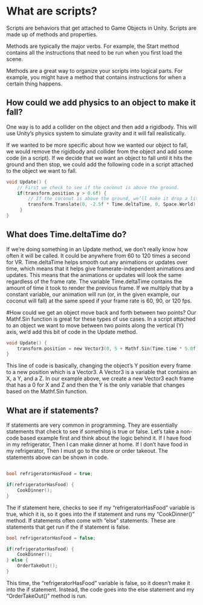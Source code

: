 # What are scripts?  
Scripts are behaviors that get attached to Game Objects in Unity. Scripts are made up of methods and properties.   

Methods are typically the major verbs. For example, the Start method contains all the instructions that need to be run when you first load the scene.   

Methods are a great way to organize your scripts into logical parts. For example, you might have a method that contains instructions for when a certain thing happens.  

## How could we add physics to an object to make it fall?
One way is to add a collider on the object and then add a rigidbody. This will use Unity’s physics system to simulate gravity and it will fall realistically.  

If we wanted to be more specific about how we wanted our object to fall, we would remove the rigidbody and collider from the object and add some code (in a script). If we decide that we want an object to fall until it hits the ground and then stop, we could add the following code in a script attached to the object we want to fall.  

```c
void Update() {
    // First we check to see if the coconut is above the ground.
    if(transform.position.y > 0.6f) { 
        // If the coconut is above the ground, we’ll make it drop a little. 
        transform.Translate(0, -2.5f * Time.deltaTime, 0, Space.World);
     }
}
```

## What does Time.deltaTime do?
If we’re doing something in an Update method, we don’t really know how often it will be called. It could be anywhere from 60 to 120 times a second for VR. Time.deltaTime helps smooth out any animations or updates over time, which means that it helps give framerate-independent animations and updates. This means that the animations or updates will look the same regardless of the frame rate. The variable Time.deltaTime contains the amount of time it took to render the previous frame. If we multiply that by a constant variable, our animation will run (or, in the given example, our coconut will fall) at the same speed if your frame rate is 60, 90, or 120 fps.  

#How could we get an object move back and forth between two points?
Our Mathf.Sin function is great for these types of use cases. In a script attached to an object we want to move between two points along the vertical (Y) axis, we’d add this bit of code in the Update method.  

```c
void Update() {
    transform.position = new Vector3(0, 5 + Mathf.Sin(Time.time * 5.0f), 0);
}
```

This line of code is basically, changing the object’s Y position every frame to a new position which is a Vector3. A Vector3 is a variable that contains an X, a Y, and a Z. In our example above, we create a new Vector3 each frame that has a 0 for X and Z and then the Y is the only variable that changes based on the Mathf.Sin function.  

## What are if statements?
If statements are very common in programming. They are essentially statements that check to see if something is true or false. Let’s take a non-code based example first and think about the logic behind it. If I have food in my refrigerator, Then I can make dinner at home. If I don’t have food in my refrigerator, Then I must go to the store or order takeout. The statements above can be shown in code.  

```c

bool refrigeratorHasFood = true;

if(refrigeratorHasFood) {
    CookDinner();
} 
```  

The if statement here, checks to see if my “refrigeratorHasFood” variable is true, which it is, so it goes into the if statement and runs my “CookDinner()” method. If statements often come with “else” statements. These are statements that get run if the if statement is false.     

```c
bool refrigeratorHasFood = false;

if(refrigeratorHasFood) {
    CookDinner();
} else {
    OrderTakeOut();
}
```

This time, the “refrigeratorHasFood” variable is false, so it doesn’t make it into the if statement. Instead, the code goes into the else statement and my “OrderTakeOut()” method is run.  
